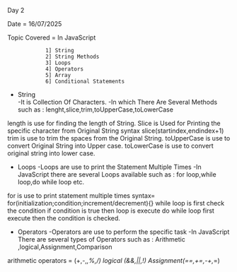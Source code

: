 Day 2

Date = 16/07/2025

Topic Covered = In JavaScript

                1] String
                2] String Methods
                3] Loops
                4] Operators
                5] Array
                6] Conditional Statements


* String  
-It is Collection Of Characters.
-In which There Are Several Methods
 such as :
 lenght,slice,trim,toUpperCase,toLowerCase

 length is use for finding the length of String.
 Slice is Used for Printing the specific character from Original String  syntax slice(startindex,endindex+1)
 trim is use to trim the spaces from the Original String.
 toUpperCase is use to convert Original String into Upper case.
 toLowerCase is use to convert original string into lower case.


* Loops
-Loops are use to print the Statement Multiple Times
-In JavaScript there are several Loops available
 such as :
 for loop,while loop,do while loop etc.

 for is use to print statement multiple times syntax= for(initialization;condition;increment/decrement){}
 while loop is first check the condition if condition is true then loop is execute
 do while loop first execute then the condition is checked.

* Operators
-Operators are use to perform the specific task
-In JavaScript There are several types of Operators 
 such as :
 Arithmetic ,logical,Assignment,Comparison

 arithmetic operators = (+,-,*,%,/)
 logical (&&,||,!)
 Assignment(==,+=,-+,*=)








           